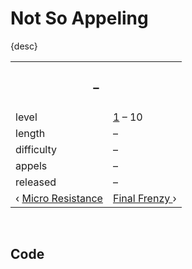 # Not So Appeling

{desc}


<table>
  <tr>
    <th colspan="2"> <h3> – </h3> </th>
  </tr>
  <tr>
    <td> level </td>
    <td> <a href="https://github.com/Sup2point0/Assort/blob/origin/Appel/readme.md#series-1--the-adventure">1</a> – 10 </td>
  </tr>
  <tr>
    <td> length </td>
    <td> – </td>
  </tr>
  <tr>
    <td> difficulty </td>
    <td> – </td>
  </tr>
  <tr>
    <td> appels </td>
    <td> – </td>
  </tr>
  <tr>
    <td> released </td>
    <td> – </td>
  </tr>
  <tr>
    <td> ‹ <a href="9 – Micro Resistance.md"> Micro Resistance </a> </td>
    <td> <a href="11 – Final Frenzy.md"> Final Frenzy </a> › </td>
  </tr>
</table>


<br>


## Code

```

```